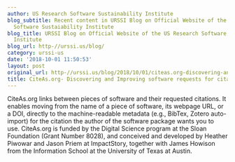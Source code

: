 ```yaml
---
author: US Research Software Sustainability Institute
blog_subtitle: Recent content in URSSI Blog on Official Website of the US Research
  Software Sustaiability Institute
blog_title: URSSI Blog on Official Website of the US Research Software Sustaiability
  Institute
blog_url: http-//urssi.us/blog/
category: urssi-us
date: '2018-10-01 11:50:53'
layout: post
original_url: http-//urssi.us/blog/2018/10/01/citeas.org-discovering-and-improving-software-requests-for-citation/
title: CiteAs.org- Discovering and Improving software requests for citation
---
```


CiteAs.org links between pieces of software and their requested citations. It enables moving from the name of a piece of software, its webpage URL, or a DOI, directly to the machine-readable metadata (e.g., BibTex, Zotero auto-import) for the citation the author of the software package wants you to use. CiteAs.org is funded by the Digital Science program at the Sloan Foundation (Grant Number 8028), and conceived and developed by Heather Piwowar and Jason Priem at ImpactStory, together with James Howison from the Information School at the University of Texas at Austin.